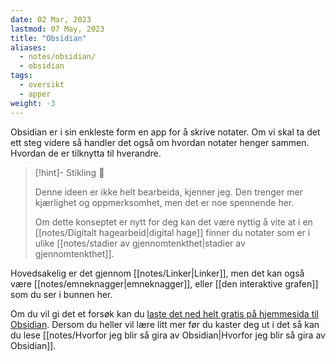 ```yaml
---
date: 02 Mar, 2023
lastmod: 07 May, 2023
title: "Obsidian"
aliases:
  - notes/obsidian/
  - obsidian
tags:
  - oversikt
  - apper
weight: -3
---
```


Obsidian er i sin enkleste form en app for å skrive notater. Om vi skal ta det ett steg videre så handler det også om hvordan notater henger sammen. Hvordan de er tilknytta til hverandre.

> [!hint]- Stikling 🌿
>
> Denne ideen er ikke helt bearbeida, kjenner jeg. Den trenger mer kjærlighet og oppmerksomhet, men det er noe spennende her.
> 
> Om dette konseptet er nytt for deg kan det være nyttig å vite at i en [[notes/Digitalt hagearbeid|digital hage]] finner du notater som er i ulike [[notes/stadier av gjennomtenkthet|stadier av gjennomtenkthet]].

Hovedsakelig er det gjennom [[notes/Linker|Linker]], men det kan også være [[notes/emneknagger|emneknagger]], eller [[den interaktive grafen]] som du ser i bunnen her.

Om du vil gi det et forsøk kan du [laste det ned helt gratis på hjemmesida til Obsidian](https://obsidian.md/). Dersom du heller vil lære litt mer før du kaster deg ut i det så kan du lese [[notes/Hvorfor jeg blir så gira av Obsidian|Hvorfor jeg blir så gira av Obsidian]].
